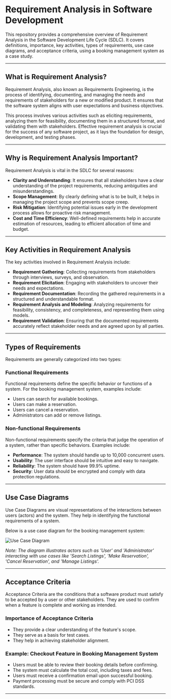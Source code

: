 # Requirement Analysis in Software Development

This repository provides a comprehensive overview of Requirement Analysis in the Software Development Life Cycle (SDLC). It covers definitions, importance, key activities, types of requirements, use case diagrams, and acceptance criteria, using a booking management system as a case study.

---

## What is Requirement Analysis?

Requirement Analysis, also known as Requirements Engineering, is the process of identifying, documenting, and managing the needs and requirements of stakeholders for a new or modified product. It ensures that the software system aligns with user expectations and business objectives.

This process involves various activities such as eliciting requirements, analyzing them for feasibility, documenting them in a structured format, and validating them with stakeholders. Effective requirement analysis is crucial for the success of any software project, as it lays the foundation for design, development, and testing phases.

---

## Why is Requirement Analysis Important?

Requirement Analysis is vital in the SDLC for several reasons:

- **Clarity and Understanding**: It ensures that all stakeholders have a clear understanding of the project requirements, reducing ambiguities and misunderstandings.
- **Scope Management**: By clearly defining what is to be built, it helps in managing the project scope and prevents scope creep.
- **Risk Mitigation**: Identifying potential issues early in the development process allows for proactive risk management.
- **Cost and Time Efficiency**: Well-defined requirements help in accurate estimation of resources, leading to efficient allocation of time and budget.

---

## Key Activities in Requirement Analysis

The key activities involved in Requirement Analysis include:

- **Requirement Gathering**: Collecting requirements from stakeholders through interviews, surveys, and observation.
- **Requirement Elicitation**: Engaging with stakeholders to uncover their needs and expectations.
- **Requirement Documentation**: Recording the gathered requirements in a structured and understandable format.
- **Requirement Analysis and Modeling**: Analyzing requirements for feasibility, consistency, and completeness, and representing them using models.
- **Requirement Validation**: Ensuring that the documented requirements accurately reflect stakeholder needs and are agreed upon by all parties.

---

## Types of Requirements

Requirements are generally categorized into two types:

### Functional Requirements

Functional requirements define the specific behavior or functions of a system. For the booking management system, examples include:

- Users can search for available bookings.
- Users can make a reservation.
- Users can cancel a reservation.
- Administrators can add or remove listings.

### Non-functional Requirements

Non-functional requirements specify the criteria that judge the operation of a system, rather than specific behaviors. Examples include:

- **Performance**: The system should handle up to 10,000 concurrent users.
- **Usability**: The user interface should be intuitive and easy to navigate.
- **Reliability**: The system should have 99.9% uptime.
- **Security**: User data should be encrypted and comply with data protection regulations.

---

## Use Case Diagrams

Use Case Diagrams are visual representations of the interactions between users (actors) and the system. They help in identifying the functional requirements of a system.

Below is a use case diagram for the booking management system:

![Use Case Diagram](alx-booking-uc.png)

_Note: The diagram illustrates actors such as 'User' and 'Administrator' interacting with use cases like 'Search Listings', 'Make Reservation', 'Cancel Reservation', and 'Manage Listings'._

---

## Acceptance Criteria

Acceptance Criteria are the conditions that a software product must satisfy to be accepted by a user or other stakeholders. They are used to confirm when a feature is complete and working as intended.

### Importance of Acceptance Criteria

- They provide a clear understanding of the feature's scope.
- They serve as a basis for test cases.
- They help in achieving stakeholder alignment.

### Example: Checkout Feature in Booking Management System

- Users must be able to review their booking details before confirming.
- The system must calculate the total cost, including taxes and fees.
- Users must receive a confirmation email upon successful booking.
- Payment processing must be secure and comply with PCI DSS standards.

---
